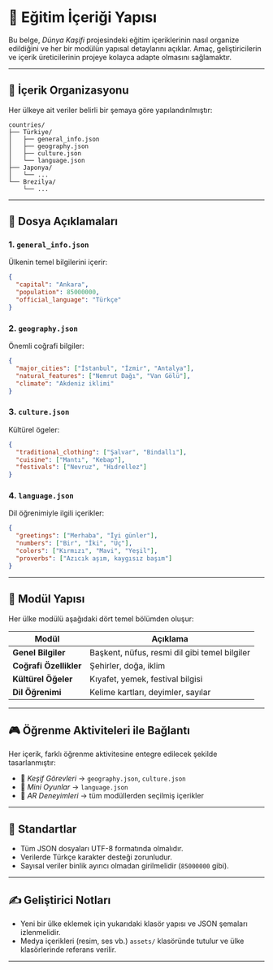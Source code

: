 
# 🧩 Eğitim İçeriği Yapısı

Bu belge, *Dünya Kaşifi* projesindeki eğitim içeriklerinin nasıl organize edildiğini ve her bir modülün yapısal detaylarını açıklar. Amaç, geliştiricilerin ve içerik üreticilerinin projeye kolayca adapte olmasını sağlamaktır.

---

## 📁 İçerik Organizasyonu

Her ülkeye ait veriler belirli bir şemaya göre yapılandırılmıştır:

```
countries/
├── Türkiye/
│   ├── general_info.json
│   ├── geography.json
│   ├── culture.json
│   └── language.json
├── Japonya/
│   └── ...
└── Brezilya/
    └── ...
```

---

## 📄 Dosya Açıklamaları

### 1. `general_info.json`

Ülkenin temel bilgilerini içerir:
```json
{
  "capital": "Ankara",
  "population": 85000000,
  "official_language": "Türkçe"
}
```

### 2. `geography.json`

Önemli coğrafi bilgiler:
```json
{
  "major_cities": ["İstanbul", "İzmir", "Antalya"],
  "natural_features": ["Nemrut Dağı", "Van Gölü"],
  "climate": "Akdeniz iklimi"
}
```

### 3. `culture.json`

Kültürel ögeler:
```json
{
  "traditional_clothing": ["Şalvar", "Bindallı"],
  "cuisine": ["Mantı", "Kebap"],
  "festivals": ["Nevruz", "Hıdrellez"]
}
```

### 4. `language.json`

Dil öğrenimiyle ilgili içerikler:
```json
{
  "greetings": ["Merhaba", "İyi günler"],
  "numbers": ["Bir", "İki", "Üç"],
  "colors": ["Kırmızı", "Mavi", "Yeşil"],
  "proverbs": ["Azıcık aşım, kaygısız başım"]
}
```

---

## 🔄 Modül Yapısı

Her ülke modülü aşağıdaki dört temel bölümden oluşur:

| Modül             | Açıklama |
|------------------|----------|
| **Genel Bilgiler** | Başkent, nüfus, resmi dil gibi temel bilgiler |
| **Coğrafi Özellikler** | Şehirler, doğa, iklim |
| **Kültürel Öğeler** | Kıyafet, yemek, festival bilgisi |
| **Dil Öğrenimi** | Kelime kartları, deyimler, sayılar |

---

## 🎮 Öğrenme Aktiviteleri ile Bağlantı

Her içerik, farklı öğrenme aktivitesine entegre edilecek şekilde tasarlanmıştır:

- 📍 *Keşif Görevleri* → `geography.json`, `culture.json`
- 🧠 *Mini Oyunlar* → `language.json`
- 🧭 *AR Deneyimleri* → tüm modüllerden seçilmiş içerikler

---

## 📌 Standartlar

- Tüm JSON dosyaları UTF-8 formatında olmalıdır.
- Verilerde Türkçe karakter desteği zorunludur.
- Sayısal veriler binlik ayırıcı olmadan girilmelidir (`85000000` gibi).

---

## ✍️ Geliştirici Notları

- Yeni bir ülke eklemek için yukarıdaki klasör yapısı ve JSON şemaları izlenmelidir.
- Medya içerikleri (resim, ses vb.) `assets/` klasöründe tutulur ve ülke klasörlerinde referans verilir.

---
